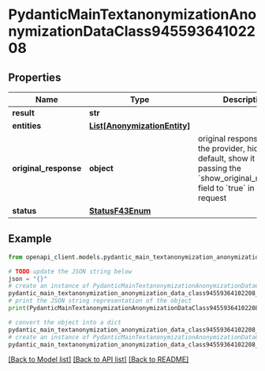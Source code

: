 # PydanticMainTextanonymizationAnonymizationDataClass94559364102208


## Properties

Name | Type | Description | Notes
------------ | ------------- | ------------- | -------------
**result** | **str** |  | 
**entities** | [**List[AnonymizationEntity]**](AnonymizationEntity.md) |  | [optional] 
**original_response** | **object** | original response sent by the provider, hidden by default, show it by passing the &#x60;show_original_response&#x60; field to &#x60;true&#x60; in your request | [optional] 
**status** | [**StatusF43Enum**](StatusF43Enum.md) |  | 

## Example

```python
from openapi_client.models.pydantic_main_textanonymization_anonymization_data_class94559364102208 import PydanticMainTextanonymizationAnonymizationDataClass94559364102208

# TODO update the JSON string below
json = "{}"
# create an instance of PydanticMainTextanonymizationAnonymizationDataClass94559364102208 from a JSON string
pydantic_main_textanonymization_anonymization_data_class94559364102208_instance = PydanticMainTextanonymizationAnonymizationDataClass94559364102208.from_json(json)
# print the JSON string representation of the object
print(PydanticMainTextanonymizationAnonymizationDataClass94559364102208.to_json())

# convert the object into a dict
pydantic_main_textanonymization_anonymization_data_class94559364102208_dict = pydantic_main_textanonymization_anonymization_data_class94559364102208_instance.to_dict()
# create an instance of PydanticMainTextanonymizationAnonymizationDataClass94559364102208 from a dict
pydantic_main_textanonymization_anonymization_data_class94559364102208_form_dict = pydantic_main_textanonymization_anonymization_data_class94559364102208.from_dict(pydantic_main_textanonymization_anonymization_data_class94559364102208_dict)
```
[[Back to Model list]](../README.md#documentation-for-models) [[Back to API list]](../README.md#documentation-for-api-endpoints) [[Back to README]](../README.md)


